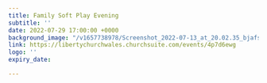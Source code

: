 ```yaml
---
title: Family Soft Play Evening
subtitle: ''
date: 2022-07-29 17:00:00 +0000
background_image: "/v1657738978/Screenshot_2022-07-13_at_20.02.35_bjafsh.png"
link: https://libertychurchwales.churchsuite.com/events/4p7d6ewg
logo: ''
expiry_date: 

---
```

